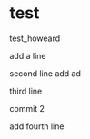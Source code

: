 test
====

test_howeard

add a line
 

second line add ad 


third line 

commit 2

add fourth line	
